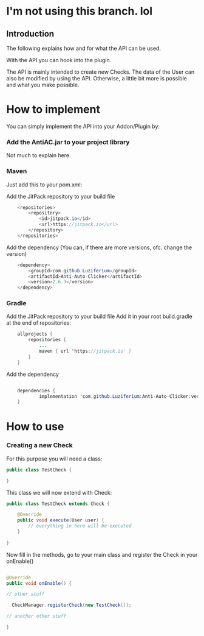 # I'm not using this branch. lol


## Introduction

The following explains how and for what the API can be used.

With the API you can hook into the plugin.

The API is mainly intended to create new Checks.
The data of the User can also be modified by using the API.
Otherwise, a little bit more is possible and what you make possible.

# How to implement 

You can simply implement the API into your Addon/Plugin by:

### Add the AntiAC.jar to your project library
Not much to explain here.

### Maven

Just add this to your pom.xml: 

Add the JitPack repository to your build file 
```java
	<repositories>
		<repository>
		    <id>jitpack.io</id>
		    <url>https://jitpack.io</url>
		</repository>
	</repositories>
```

Add the dependency (You can, if there are more versions, ofc. change the version)
```java
	<dependency>
	    <groupId>com.github.Luziferium</groupId>
	    <artifactId>Anti-Auto-Clicker</artifactId>
	    <version>2.6.3</version>
	</dependency>
```

### Gradle

Add the JitPack repository to your build file 
Add it in your root build.gradle at the end of repositories:
```java
	allprojects {
		repositories {
			...
			maven { url 'https://jitpack.io' }
		}
	}
```

Add the dependency
```java

	dependencies {
	        implementation 'com.github.Luziferium:Anti-Auto-Clicker:version'
	}

```

# How to use

### Creating a new Check

For this purpose you will need a class:

```java
public class TestCheck {

}
```

This class we will now extend with Check:

```java
public class TestCheck extends Check {

    @Override
    public void execute(User user) {
        // everything in here will be executed
    }
    
}
```

Now fill in the methods, go to your main class and register the Check in your onEnable()

```java

@Override
public void onEnable() {

// other stuff

  CheckManager.registerCheck(new TestCheck());

// another other stuff

}

```


